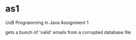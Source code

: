 # as1
UoB Programming in Java Assignment 1 

gets a bunch of 'valid' emails from a corrupted database file
